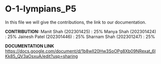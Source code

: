 # O-1-lympians_P5

In this file we will give the contributions, the link to our documentation.

**CONTRIBUTION:**
Manit Shah (202301425) : 25%
Manya Shah (202301424) : 25%
Jainesh Patel (202301446) : 25%
Sharnam Shah (202301247) : 25%


**DOCUMENTATION LINK**
https://docs.google.com/document/d/1b8wIl20Hw3SoOPg8Xb09NRexat_6lKk85_QV3aOsxuA/edit?usp=sharing



